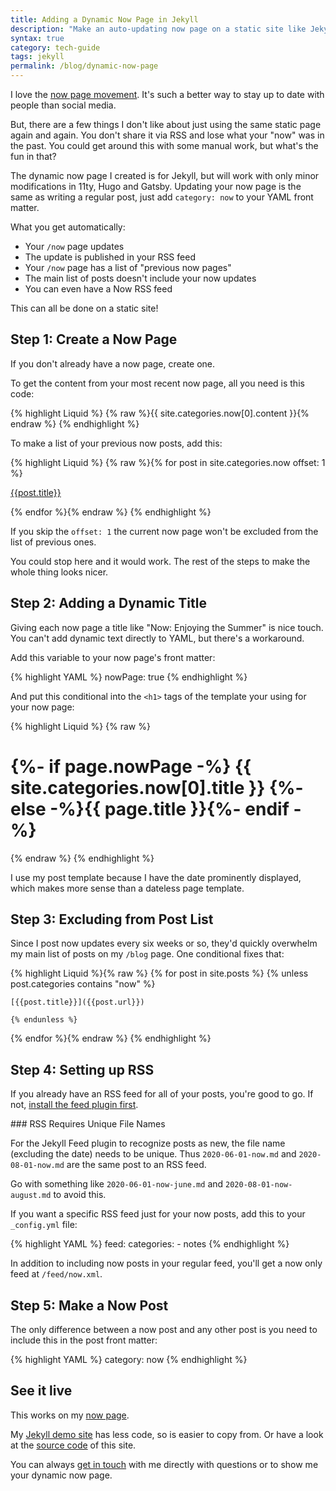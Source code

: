 ```yaml
---
title: Adding a Dynamic Now Page in Jekyll
description: "Make an auto-updating now page on a static site like Jekyll, Hugo, 11ty or Gatsby"
syntax: true
category: tech-guide
tags: jekyll 
permalink: /blog/dynamic-now-page
---
```


I love the [now page movement](https://sive.rs/nowff). It's such a better way to stay up to date with people than social media. 

But, there are a few things I don't like about just using the same static page again and again. You don't share it via RSS and lose what your "now" was in the past. You could get around this with some manual work, but what's the fun in that? 

The dynamic now page I created is for Jekyll, but will work with only minor modifications in 11ty, Hugo and Gatsby. Updating your now page is the same as writing a regular post, just add `category: now` to your YAML front matter. 

What you get automatically: 
- Your `/now` page updates 
- The update is published in your RSS feed
- Your `/now` page has a list of "previous now pages" 
- The main list of posts doesn't include your now updates 
- You can even have a Now RSS feed

This can all be done on a static site!

## Step 1: Create a Now Page 

If you don't already have a now page, create one. 

To get the content from your most recent now page, all you need is this code: 

{% highlight Liquid %}
{% raw %}{{ site.categories.now[0].content }}{% endraw %}
{% endhighlight %}

To make a list of your previous now posts, add this: 

{% highlight Liquid %}
{% raw %}{% for post in site.categories.now offset: 1 %}

[{{post.title}}]({{post.url}})

{% endfor %}{% endraw %}
{% endhighlight %}

If you skip the `offset: 1` the current now page won't be excluded from the list of previous ones. 

You could stop here and it would work. The rest of the steps to make the whole thing looks nicer. 

## Step 2: Adding a Dynamic Title 

Giving each now page a title like "Now: Enjoying the Summer" is nice touch. You can't add dynamic text directly to YAML, but there's a workaround. 

Add this variable to your now page's front matter: 

{% highlight YAML %}
nowPage: true
{% endhighlight %}

And put this conditional into the `<h1>` tags of the template your using for your now page: 

{% highlight Liquid %}
{% raw %}<h1>{%- if page.nowPage -%}
{{ site.categories.now[0].title }}
{%- else -%}{{ page.title }}{%- endif -%}</h1>{% endraw %}
{% endhighlight %}

I use my post template because I have the date prominently displayed, which makes more sense than a dateless page template. 

## Step 3: Excluding from Post List 

Since I post now updates every six weeks or so, they'd quickly overwhelm my main list of posts on my `/blog` page. One conditional fixes that: 

{% highlight Liquid %}{% raw %}
{% for post in site.posts %}
	{% unless post.categories contains "now" %}

	[{{post.title}}]({{post.url}})

	{% endunless %}
{% endfor %}{% endraw %}
{% endhighlight %}

## Step 4: Setting up RSS 

If you already have an RSS feed for all of your posts, you're good to go. If not, [install the feed plugin first](https://github.com/jekyll/jekyll-feed).

<section markdown="1" class="aside">
### RSS Requires Unique File Names

For the Jekyll Feed plugin to recognize posts as new, the file name (excluding the date) needs to be unique. Thus `2020-06-01-now.md` and `2020-08-01-now.md` are the same post to an RSS feed.

Go with something like `2020-06-01-now-june.md` and `2020-08-01-now-august.md` to avoid this. 
</section>

If you want a specific RSS feed just for your now posts, add this to your `_config.yml` file: 

{% highlight YAML %}
feed: 
  categories: 
    - notes 
{% endhighlight %}

In addition to including now posts in your regular feed, you'll get a now only feed at `/feed/now.xml`. 

## Step 5: Make a Now Post

The only difference between a now post and any other post is you need to include this in the post front matter: 

{% highlight YAML %}
category: now
{% endhighlight %}

## See it live

This works on my [now page](/now). 

My [Jekyll demo site](https://demo.derekkedziora.com) has less code, so is easier to copy from. Or have a look at the [source code](https://github.com/derekkedziora/derekkedziora.com) of this site. 

You can always [get in touch](/about#contact) with me directly with questions or to show me your dynamic now page. 

